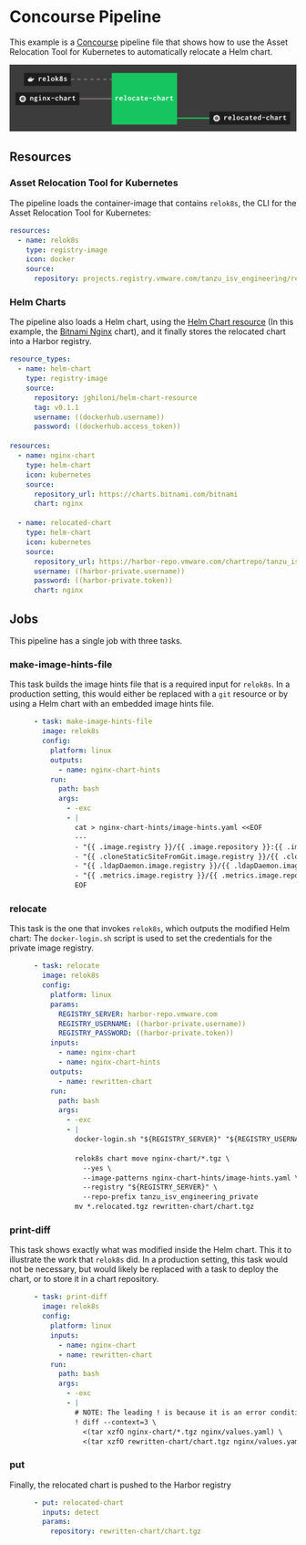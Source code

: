 # Concourse Pipeline

This example is a [Concourse]() pipeline file that shows how to use the Asset Relocation Tool for Kubernetes to automatically relocate a Helm chart.

![Picture of the pipeline](pipeline.png)

## Resources

### Asset Relocation Tool for Kubernetes

The pipeline loads the container-image that contains `relok8s`, the CLI for the Asset Relocation Tool for Kubernetes:

```yaml
resources:
  - name: relok8s
    type: registry-image
    icon: docker
    source:
      repository: projects.registry.vmware.com/tanzu_isv_engineering/relok8s
```

### Helm Charts

The pipeline also loads a Helm chart, using the [Helm Chart resource](https://github.com/jghiloni/helm-chart-resource)
(In this example, the [Bitnami Nginx](https://bitnami.com/stack/nginx/helm) chart),
and it finally stores the relocated chart into a Harbor registry.

```yaml
resource_types:
  - name: helm-chart
    type: registry-image
    source:
      repository: jghiloni/helm-chart-resource
      tag: v0.1.1
      username: ((dockerhub.username))
      password: ((dockerhub.access_token))

resources:
  - name: nginx-chart
    type: helm-chart
    icon: kubernetes
    source:
      repository_url: https://charts.bitnami.com/bitnami
      chart: nginx

  - name: relocated-chart
    type: helm-chart
    icon: kubernetes
    source:
      repository_url: https://harbor-repo.vmware.com/chartrepo/tanzu_isv_engineering_private
      username: ((harbor-private.username))
      password: ((harbor-private.token))
      chart: nginx
```

## Jobs

This pipeline has a single job with three tasks.

### make-image-hints-file

This task builds the image hints file that is a required input for `relok8s`.
In a production setting, this would either be replaced with a `git` resource or by using a Helm chart with an embedded image hints file.

```yaml
      - task: make-image-hints-file
        image: relok8s
        config:
          platform: linux
          outputs:
            - name: nginx-chart-hints
          run:
            path: bash
            args:
              - -exc
              - |
                cat > nginx-chart-hints/image-hints.yaml <<EOF
                ---
                - "{{ .image.registry }}/{{ .image.repository }}:{{ .image.tag }}"
                - "{{ .cloneStaticSiteFromGit.image.registry }}/{{ .cloneStaticSiteFromGit.image.repository }}:{{ .cloneStaticSiteFromGit.image.tag }}"
                - "{{ .ldapDaemon.image.registry }}/{{ .ldapDaemon.image.repository }}:{{ .ldapDaemon.image.tag }}"
                - "{{ .metrics.image.registry }}/{{ .metrics.image.repository }}:{{ .metrics.image.tag }}"
                EOF
```

### relocate

This task is the one that invokes `relok8s`, which outputs the modified Helm chart:
The `docker-login.sh` script is used to set the credentials for the private image registry.

```yaml
      - task: relocate
        image: relok8s
        config:
          platform: linux
          params:
            REGISTRY_SERVER: harbor-repo.vmware.com
            REGISTRY_USERNAME: ((harbor-private.username))
            REGISTRY_PASSWORD: ((harbor-private.token))
          inputs:
            - name: nginx-chart
            - name: nginx-chart-hints
          outputs:
            - name: rewritten-chart
          run:
            path: bash
            args:
              - -exc
              - |
                docker-login.sh "${REGISTRY_SERVER}" "${REGISTRY_USERNAME}" "${REGISTRY_PASSWORD}"

                relok8s chart move nginx-chart/*.tgz \
                  --yes \
                  --image-patterns nginx-chart-hints/image-hints.yaml \
                  --registry "${REGISTRY_SERVER}" \
                  --repo-prefix tanzu_isv_engineering_private
                mv *.relocated.tgz rewritten-chart/chart.tgz
```

### print-diff

This task shows exactly what was modified inside the Helm chart.
This it to illustrate the work that `relok8s` did.
In a production setting, this task would not be necessary, but would likely be replaced with a task to deploy the chart, or to store it in a chart repository.

```yaml
      - task: print-diff
        image: relok8s
        config:
          platform: linux
          inputs:
            - name: nginx-chart
            - name: rewritten-chart
          run:
            path: bash
            args:
              - -exc
              - |
                # NOTE: The leading ! is because it is an error condition if there are no differences in the two files
                ! diff --context=3 \
                  <(tar xzfO nginx-chart/*.tgz nginx/values.yaml) \
                  <(tar xzfO rewritten-chart/chart.tgz nginx/values.yaml)
```

### put

Finally, the relocated chart is pushed to the Harbor registry

```yaml
      - put: relocated-chart
        inputs: detect
        params:
          repository: rewritten-chart/chart.tgz
```